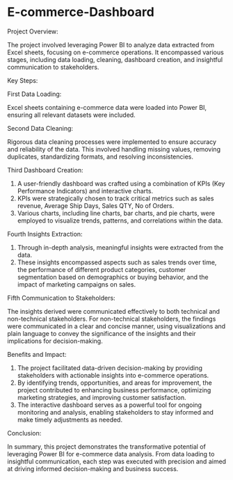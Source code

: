 # E-commerce-Dashboard
Project Overview:

The project involved leveraging Power BI to analyze data extracted from Excel sheets, focusing on e-commerce operations. It encompassed various stages, including data loading, cleaning, dashboard creation, and insightful communication to stakeholders.

Key Steps:

First Data Loading:

Excel sheets containing e-commerce data were loaded into Power BI, ensuring all relevant datasets were included.

Second Data Cleaning:

Rigorous data cleaning processes were implemented to ensure accuracy and reliability of the data. This involved handling missing values, removing duplicates, standardizing formats, and resolving inconsistencies.

Third Dashboard Creation:

1) A user-friendly dashboard was crafted using a combination of KPIs (Key Performance Indicators) and interactive charts.
2) KPIs were strategically chosen to track critical metrics such as sales revenue, Average Ship Days, Sales QTY, No of Orders.
3) Various charts, including line charts, bar charts, and pie charts, were employed to visualize trends, patterns, and correlations within the data.

Fourth Insights Extraction:

1) Through in-depth analysis, meaningful insights were extracted from the data.
2) These insights encompassed aspects such as sales trends over time, the performance of different product categories, customer segmentation based on demographics or buying behavior, and the impact of marketing campaigns on sales.

Fifth Communication to Stakeholders:

The insights derived were communicated effectively to both technical and non-technical stakeholders.
For non-technical stakeholders, the findings were communicated in a clear and concise manner, using visualizations and plain language to convey the significance of the insights and their implications for decision-making.

Benefits and Impact:

1) The project facilitated data-driven decision-making by providing stakeholders with actionable insights into e-commerce operations.
2) By identifying trends, opportunities, and areas for improvement, the project contributed to enhancing business performance, optimizing marketing strategies, and improving customer satisfaction.
3) The interactive dashboard serves as a powerful tool for ongoing monitoring and analysis, enabling stakeholders to stay informed and make timely adjustments as needed.

Conclusion:

In summary, this project demonstrates the transformative potential of leveraging Power BI for e-commerce data analysis. From data loading to insightful communication, each step was executed with precision and aimed at driving informed decision-making and business success.
